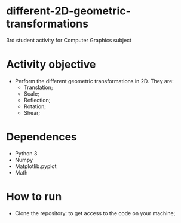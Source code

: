 # different-2D-geometric-transformations
3rd student activity for Computer Graphics subject

# Activity objective
- Perform the different geometric transformations in 2D. They are:
    - Translation;
    - Scale;
    - Reflection;
    - Rotation;
    - Shear;

# Dependences
- Python 3
- Numpy
- Matplotlib.pyplot
- Math

# How to run
 - Clone the repository: to get access to the code on your machine;
